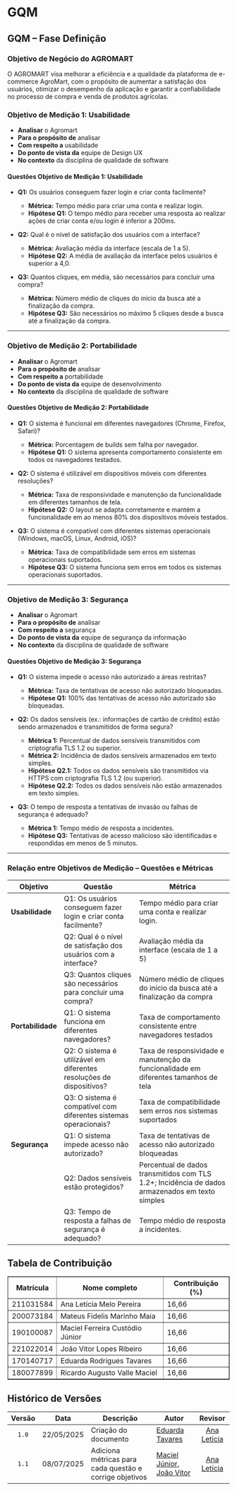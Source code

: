 # GQM

## GQM – Fase Definição

### Objetivo de Negócio do AGROMART

O AGROMART visa melhorar a eficiência e a qualidade da plataforma de e-commerce AgroMart, com o propósito de aumentar a satisfação dos usuários, otimizar o desempenho da aplicação e garantir a confiabilidade no processo de compra e venda de produtos agrícolas.

### Objetivo de Medição 1: Usabilidade

- **Analisar** o Agromart
- **Para o propósito de** analisar
- **Com respeito a** usabilidade
- **Do ponto de vista da** equipe de Design UX
- **No contexto** da disciplina de qualidade de software

#### Questões Objetivo de Medição 1: Usabilidade

- **Q1:** Os usuários conseguem fazer login e criar conta facilmente?
  - **Métrica:** Tempo médio para criar uma conta e realizar login.
  - **Hipótese Q1:** O tempo médio para receber uma resposta ao realizar ações de criar conta e/ou login é inferior a 200ms.

- **Q2:** Qual é o nível de satisfação dos usuários com a interface?
  - **Métrica:** Avaliação média da interface (escala de 1 a 5).
  - **Hipótese Q2:** A média de avaliação da interface pelos usuários é superior a 4,0.

- **Q3:** Quantos cliques, em média, são necessários para concluir uma compra?
  - **Métrica:** Número médio de cliques do início da busca até a finalização da compra.
  - **Hipótese Q3:** São necessários no máximo 5 cliques desde a busca até a finalização da compra.

---

### Objetivo de Medição 2: Portabilidade

- **Analisar** o Agromart
- **Para o propósito de** analisar
- **Com respeito a** portabilidade
- **Do ponto de vista da** equipe de desenvolvimento
- **No contexto** da disciplina de qualidade de software

#### Questões Objetivo de Medição 2: Portabilidade

- **Q1:** O sistema é funcional em diferentes navegadores (Chrome, Firefox, Safari)?
  - **Métrica:** Porcentagem de builds sem falha por navegador.
  - **Hipótese Q1:** O sistema apresenta comportamento consistente em todos os navegadores testados.

- **Q2:** O sistema é utilizável em dispositivos móveis com diferentes resoluções?
  - **Métrica:** Taxa de responsividade e manutenção da funcionalidade em diferentes tamanhos de tela.
  - **Hipótese Q2:** O layout se adapta corretamente e mantém a funcionalidade em ao menos 80% dos dispositivos móveis testados.

- **Q3:** O sistema é compatível com diferentes sistemas operacionais (Windows, macOS, Linux, Android, iOS)?
  - **Métrica:** Taxa de compatibilidade sem erros em sistemas operacionais suportados.
  - **Hipótese Q3:** O sistema funciona sem erros em todos os sistemas operacionais suportados.

---

### Objetivo de Medição 3: Segurança

- **Analisar** o Agromart
- **Para o propósito de** analisar
- **Com respeito a** segurança
- **Do ponto de vista da** equipe de segurança da informação
- **No contexto** da disciplina de qualidade de software

#### Questões Objetivo de Medição 3: Segurança

- **Q1:** O sistema impede o acesso não autorizado a áreas restritas?
  - **Métrica:** Taxa de tentativas de acesso não autorizado bloqueadas.
  - **Hipótese Q1:** 100% das tentativas de acesso não autorizado são bloqueadas.

- **Q2:** Os dados sensíveis (ex.: informações de cartão de crédito) estão sendo armazenados e transmitidos de forma segura?
  - **Métrica 1:** Percentual de dados sensíveis transmitidos com criptografia TLS 1.2 ou superior.
  - **Métrica 2:** Incidência de dados sensíveis armazenados em texto simples.
  - **Hipótese Q2.1:** Todos os dados sensíveis são transmitidos via HTTPS com criptografia TLS 1.2 (ou superior).
  - **Hipótese Q2.2:** Todos os dados sensíveis não estão armazenados em texto simples.

- **Q3:** O tempo de resposta a tentativas de invasão ou falhas de segurança é adequado?
  - **Métrica 1:** Tempo médio de resposta a incidentes.
  - **Hipótese Q3:** Tentativas de acesso malicioso são identificadas e respondidas em menos de 5 minutos.

---

### Relação entre Objetivos de Medição – Questões e Métricas

| Objetivo       | Questão                                                                 | Métrica                                                                                     |
|----------------|-------------------------------------------------------------------------|---------------------------------------------------------------------------------------------|
| **Usabilidade** | Q1:  Os usuários conseguem fazer login e criar conta facilmente?    | Tempo médio para criar uma conta e realizar login.                                                      |
|                | Q2: Qual é o nível de satisfação dos usuários com a interface?           | Avaliação média da interface (escala de 1 a 5)                                              |
|                | Q3: Quantos cliques são necessários para concluir uma compra?            | Número médio de cliques do início da busca até a finalização da compra                     |
| **Portabilidade** | Q1: O sistema funciona em diferentes navegadores?                     | Taxa de comportamento consistente entre navegadores testados                                |
|                | Q2: O sistema é utilizável em diferentes resoluções de dispositivos?     | Taxa de responsividade e manutenção da funcionalidade em diferentes tamanhos de tela       |
|                | Q3: O sistema é compatível com diferentes sistemas operacionais?         | Taxa de compatibilidade sem erros nos sistemas suportados                                   |
| **Segurança**  | Q1: O sistema impede acesso não autorizado?                              | Taxa de tentativas de acesso não autorizado bloqueadas                                     |
|                | Q2: Dados sensíveis estão protegidos?                                    | Percentual de dados transmitidos com TLS 1.2+; Incidência de dados armazenados em texto simples |
|                | Q3: Tempo de resposta a falhas de segurança é adequado?                  |  Tempo médio de resposta a incidentes.                                            |

## Tabela de Contribuição

<div align="center">
  <table border="1">
    <thead>
      <tr>
        <th>Matrícula</th>
        <th>Nome completo</th>
        <th>Contribuição (%)</th>
      </tr>
    </thead>
    <tbody>
      <tr>
        <td>211031584</td>
        <td>Ana Letícia Melo Pereira</td>
        <td>16,66</td>
      </tr>
      <tr>
        <td>200073184</td>
        <td>Mateus Fidelis Marinho Maia</td>
        <td>16,66</td>
      </tr>
      <tr>
        <td>190100087</td>
        <td>Maciel Ferreira Custódio Júnior</td>
        <td>16,66</td>
      </tr>
      <tr>
        <td>221022014</td>
        <td>João Vitor Lopes Ribeiro</td>
        <td>16,66</td>
      </tr>
      <tr>
        <td>170140717</td>
        <td>Eduarda Rodrigues Tavares</td>
        <td>16,66</td>
      </tr>
      <tr>
        <td>180077899</td>
        <td>Ricardo Augusto Valle Maciel</td>
        <td>16,66</td>
      </tr>
    </tbody>
  </table>
</div>

## Histórico de Versões

|Versão|Data|Descrição|Autor|Revisor|
|:----:|----|---------|-----|:-------:|
|`1.0`|22/05/2025|Criação do documento| [Eduarda Tavares](https://github.com/erteduarda) |[Ana Letícia](https://github.com/analeticiaa)|
|`1.1`|08/07/2025|Adiciona métricas para cada questão e corrige objetivos| [Maciel Júnior](https://github.com/macieljuniormax), [João Vitor](https://github.com/Joa0V) |[Ana Letícia](https://github.com/analeticiaa)|
